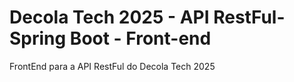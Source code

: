 # Decola Tech 2025 - API RestFul-Spring Boot - Front-end
 FrontEnd para a API RestFul do Decola Tech 2025 
